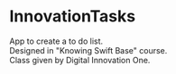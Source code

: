 # InnovationTasks
App to create a to do list.  
Designed in "Knowing Swift Base" course.  
Class given by Digital Innovation One.

